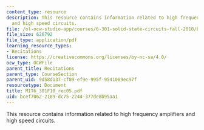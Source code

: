 ```yaml
---
content_type: resource
description: This resource contains information related to high frequency amplifiers
  and high speed circuits.
file: /ol-ocw-studio-app/courses/6-301-solid-state-circuits-fall-2010/bcef70622189dc752244377de8b95aa1_MIT6_301F10_rec05.pdf
file_size: 626792
file_type: application/pdf
learning_resource_types:
- Recitations
license: https://creativecommons.org/licenses/by-nc-sa/4.0/
ocw_type: OCWFile
parent_title: Recitations
parent_type: CourseSection
parent_uid: 9d58d137-cf89-ef9e-995f-9541089ec97f
resourcetype: Document
title: MIT6_301F10_rec05.pdf
uid: bcef7062-2189-dc75-2244-377de8b95aa1
---
```

This resource contains information related to high frequency amplifiers and high speed circuits.